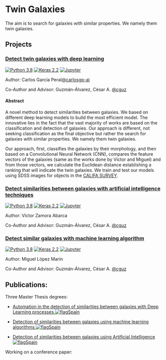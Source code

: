 # Twin Galaxies

The aim is to search for galaxies with similar properties. We namely them twin galaxies.


## Projects

### [Detect twin galaxies with deep learning](https://github.com/cguz/twin-galaxies/src/cnn-augmentation/)

[![Python 3.8](https://img.shields.io/badge/python-3.8-blue.svg)](https://www.python.org/downloads/release/python-380/) [![Keras 2.2](https://img.shields.io/badge/Keras-2.2-blue)](https://github.com/keras-team/keras/releases/tag/2.2.0) [![Jupyter](https://img.shields.io/badge/Jupyter-Notebook-yellow)](https://github.com/jupyter/notebook/releases/tag/6.2.0) 

Author: Carlos García Peral[@carlosgp-ai](https://github.com/carlosgp-ai)

Co-Author and Advisor: Guzmán-Álvarez, César A. [@cguz](https://github.com/cguz)

#### Abstract

A novel method to detect similarities between galaxies. We based on different deep learning models to build the most efficient model. The innovative lies in the fact that the vast majority of works are based on the classification and detection of galaxies. Our approach is different, not seeking classification as the final objective but rather the search for galaxies with similar properties. We namely them twin galaxies.

Our approach, first, classifies the galaxies by their morphology, and then based on a Convolutional Neural Network (CNN), compares the feature vectors of the galaxies (same as the works done by Victor and Miguel) and from those vectors, we calculate the Euclidean distance establishing a ranking that will indicate the twin galaxies. We train and test our models using SDSS images for objects in the [CALIFA SURVEY](https://califa.caha.es/).


### [Detect similarities between galaxies with artificial intelligence techniques](https://github.com/cguz/twin-galaxies/src/cnn-orb/)

[![Python 3.8](https://img.shields.io/badge/python-3.8-blue.svg)](https://www.python.org/downloads/release/python-380/) [![Keras 2.2](https://img.shields.io/badge/Keras-2.2-blue)](https://github.com/keras-team/keras/releases/tag/2.2.0) [![Jupyter](https://img.shields.io/badge/Jupyter-Notebook-yellow)](https://github.com/jupyter/notebook/releases/tag/6.2.0) 

Author: Víctor Zamora Abarca

Co-Author and Advisor: Guzmán-Álvarez, César A. [@cguz](https://github.com/cguz)


### [Detect similar galaxies with machine learning algorithm](https://github.com/cguz/twin-galaxies/src/orb-resnet50/)

[![Python 3.8](https://img.shields.io/badge/python-3.8-blue.svg)](https://www.python.org/downloads/release/python-380/) [![Keras 2.2](https://img.shields.io/badge/Keras-2.2-blue)](https://github.com/keras-team/keras/releases/tag/2.2.0) [![Jupyter](https://img.shields.io/badge/Jupyter-Notebook-yellow)](https://github.com/jupyter/notebook/releases/tag/6.2.0) 

Author: Miguel López Marín 

Co-Author and Advisor: Guzmán-Álvarez, César A. [@cguz](https://github.com/cguz)


## Publications:

Three Master Thesis degrees:

* [Automation in the detection of similarities between galaxies with Deep Learning processes ![flagSpain](https://user-images.githubusercontent.com/15159632/112446524-97e1f480-8d50-11eb-9b65-edf9fe642211.png)](https://github.com/cguz/cnn-augmentation/tfe-carlos-garcia-peral.pdf)

* [Detection of similarities between galaxies using machine learning algorithms ![flagSpain](https://user-images.githubusercontent.com/15159632/112446524-97e1f480-8d50-11eb-9b65-edf9fe642211.png)](https://github.com/cguz/twin-galaxies/src/orb-resnet50/tfm-miguel-lopez.pdf)

* [Detection of similarities between galaxies using Artificial Intelligence ![flagSpain](https://user-images.githubusercontent.com/15159632/112446524-97e1f480-8d50-11eb-9b65-edf9fe642211.png)](https://github.com/cguz/cnn-orb/tfm-victor-zamora.pdf)




Working on a conference paper:

